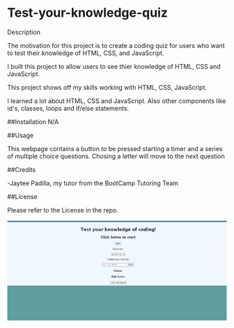 # Test-your-knowledge-quiz

Description

The motivation for this project is to create a coding quiz for users who want to test their knowledge of HTML, CSS, and JavaScript.

I built this project to allow users to see thier knowledge of HTML, CSS and JavaScript.

This project shows off my skills working with HTML, CSS, JavaScript.

I learned a lot about HTML, CSS and JavaScript. Also other components like id's, classes, loops and if/else statements.

##Installation N/A

##Usage

This webpage contains a button to be pressed starting a timer and a series of multiple choice questions. Chosing a letter will move to the next question

##Credits

-Jaytee Padilla, my tutor from the BootCamp Tutoring Team


##License

Please refer to the License in the repo.

![Alt text](assets/Screenshot%202023-04-13%20232953.png)